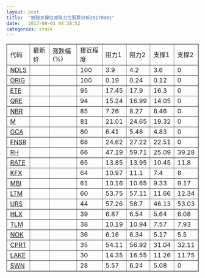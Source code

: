 ```yaml
---
layout: post
title:  "触碰支撑位或阻力位股票分析20170901"
date:   2017-09-01 04:38:52
categories: stock
---
```

<script type="text/javascript">
var stockList = []
stockList.push('gb_ndls');
stockList.push('gb_orig');
stockList.push('gb_ete');
stockList.push('gb_qre');
stockList.push('gb_nbr');
stockList.push('gb_m');
stockList.push('gb_gca');
stockList.push('gb_fnsr');
stockList.push('gb_rh');
stockList.push('gb_rate');
stockList.push('gb_kfx');
stockList.push('gb_mbi');
stockList.push('gb_ltm');
stockList.push('gb_urs');
stockList.push('gb_hlx');
stockList.push('gb_tlm');
stockList.push('gb_nok');
stockList.push('gb_cprt');
stockList.push('gb_lake');
stockList.push('gb_swn');
</script>
<table border="1">
 <tr>
 <td>代码</td>
 <td>最新价</td>
 <td>涨跌幅(%)</td>
 <td>接近程度</td>
 <td>阻力1</td>
 <td>阻力2</td>
 <td>支撑1</td>
 <td>支撑2</td>
</tr>
  <tr id="ndls" class="red">
  <td><a href="http://stock.finance.sina.com.cn/usstock/quotes/NDLS.html" target="_blank">NDLS</a></td><td></td><td></td><td>100</td><td>3.9</td><td>4.2</td><td>3.6</td><td>0</td></tr>
  <tr id="orig" class="green">
  <td><a href="http://stock.finance.sina.com.cn/usstock/quotes/ORIG.html" target="_blank">ORIG</a></td><td></td><td></td><td>100</td><td>0.19</td><td>0.24</td><td>0.12</td><td>0</td></tr>
  <tr id="ete" class="red">
  <td><a href="http://stock.finance.sina.com.cn/usstock/quotes/ETE.html" target="_blank">ETE</a></td><td></td><td></td><td>95</td><td>17.45</td><td>17.9</td><td>16.3</td><td>0</td></tr>
  <tr id="qre" class="red">
  <td><a href="http://stock.finance.sina.com.cn/usstock/quotes/QRE.html" target="_blank">QRE</a></td><td></td><td></td><td>94</td><td>15.24</td><td>16.99</td><td>14.05</td><td>0</td></tr>
  <tr id="nbr" class="green">
  <td><a href="http://stock.finance.sina.com.cn/usstock/quotes/NBR.html" target="_blank">NBR</a></td><td></td><td></td><td>85</td><td>7.26</td><td>8.27</td><td>6.46</td><td>0</td></tr>
  <tr id="m" class="red">
  <td><a href="http://stock.finance.sina.com.cn/usstock/quotes/M.html" target="_blank">M</a></td><td></td><td></td><td>81</td><td>21.01</td><td>24.65</td><td>19.32</td><td>0</td></tr>
  <tr id="gca" class="green">
  <td><a href="http://stock.finance.sina.com.cn/usstock/quotes/GCA.html" target="_blank">GCA</a></td><td></td><td></td><td>80</td><td>6.41</td><td>5.48</td><td>4.83</td><td>0</td></tr>
  <tr id="fnsr" class="red">
  <td><a href="http://stock.finance.sina.com.cn/usstock/quotes/FNSR.html" target="_blank">FNSR</a></td><td></td><td></td><td>68</td><td>24.62</td><td>27.22</td><td>22.51</td><td>0</td></tr>
  <tr id="rh" class="red">
  <td><a href="http://stock.finance.sina.com.cn/usstock/quotes/RH.html" target="_blank">RH</a></td><td></td><td></td><td>66</td><td>47.19</td><td>59.71</td><td>25.09</td><td>39.28</td></tr>
  <tr id="rate" class="red">
  <td><a href="http://stock.finance.sina.com.cn/usstock/quotes/RATE.html" target="_blank">RATE</a></td><td></td><td></td><td>65</td><td>13.85</td><td>13.95</td><td>10.45</td><td>11.8</td></tr>
  <tr id="kfx" class="green">
  <td><a href="http://stock.finance.sina.com.cn/usstock/quotes/KFX.html" target="_blank">KFX</a></td><td></td><td></td><td>64</td><td>10.97</td><td>11.1</td><td>7.4</td><td>8</td></tr>
  <tr id="mbi" class="red">
  <td><a href="http://stock.finance.sina.com.cn/usstock/quotes/MBI.html" target="_blank">MBI</a></td><td></td><td></td><td>61</td><td>10.16</td><td>10.65</td><td>9.33</td><td>9.17</td></tr>
  <tr id="ltm" class="green">
  <td><a href="http://stock.finance.sina.com.cn/usstock/quotes/LTM.html" target="_blank">LTM</a></td><td></td><td></td><td>60</td><td>53.75</td><td>57.11</td><td>11.66</td><td>12.34</td></tr>
  <tr id="urs" class="green">
  <td><a href="http://stock.finance.sina.com.cn/usstock/quotes/URS.html" target="_blank">URS</a></td><td></td><td></td><td>44</td><td>57.26</td><td>58.7</td><td>46.13</td><td>53.03</td></tr>
  <tr id="hlx" class="red">
  <td><a href="http://stock.finance.sina.com.cn/usstock/quotes/HLX.html" target="_blank">HLX</a></td><td></td><td></td><td>39</td><td>6.87</td><td>6.54</td><td>5.64</td><td>6.08</td></tr>
  <tr id="tlm" class="green">
  <td><a href="http://stock.finance.sina.com.cn/usstock/quotes/TLM.html" target="_blank">TLM</a></td><td></td><td></td><td>38</td><td>10.19</td><td>10.94</td><td>7.57</td><td>7.93</td></tr>
  <tr id="nok" class="green">
  <td><a href="http://stock.finance.sina.com.cn/usstock/quotes/NOK.html" target="_blank">NOK</a></td><td></td><td></td><td>36</td><td>6.16</td><td>6.34</td><td>5.17</td><td>5.5</td></tr>
  <tr id="cprt" class="green">
  <td><a href="http://stock.finance.sina.com.cn/usstock/quotes/CPRT.html" target="_blank">CPRT</a></td><td></td><td></td><td>35</td><td>54.11</td><td>56.92</td><td>31.04</td><td>32.11</td></tr>
  <tr id="lake" class="red">
  <td><a href="http://stock.finance.sina.com.cn/usstock/quotes/LAKE.html" target="_blank">LAKE</a></td><td></td><td></td><td>30</td><td>14.35</td><td>16.55</td><td>11.26</td><td>11.75</td></tr>
  <tr id="swn" class="red">
  <td><a href="http://stock.finance.sina.com.cn/usstock/quotes/SWN.html" target="_blank">SWN</a></td><td></td><td></td><td>28</td><td>5.57</td><td>6.24</td><td>5.08</td><td>0</td></tr>
</table>
